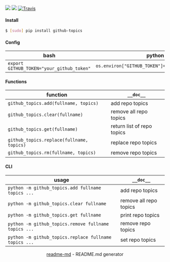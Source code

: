 [![](https://img.shields.io/pypi/pyversions/github-topics.svg?longCache=True)](https://pypi.org/project/github-topics/)
[![](https://img.shields.io/pypi/v/github-topics.svg?maxAge=3600)](https://pypi.org/project/github-topics/)
[![Travis](https://api.travis-ci.org/looking-for-a-job/github-topics.py.svg?branch=master)](https://travis-ci.org/looking-for-a-job/github-topics.py/)

#### Install
```bash
$ [sudo] pip install github-topics
```

#### Config
bash|python
-|-
`export GITHUB_TOKEN="your_github_token"`|`os.environ["GITHUB_TOKEN"]="your_github_token"`

#### Functions
function|`__doc__`
-|-
`github_topics.add(fullname, topics)`|add repo topics
`github_topics.clear(fullname)`|remove all repo topics
`github_topics.get(fullname)`|return list of repo topics
`github_topics.replace(fullname, topics)`|replace repo topics
`github_topics.rm(fullname, topics)`|remove repo topics

#### CLI
usage|`__doc__`
-|-
`python -m github_topics.add fullname topics ...`|add repo topics
`python -m github_topics.clear fullname`|remove all repo topics
`python -m github_topics.get fullname`|print repo topics
`python -m github_topics.remove fullname topics ...`|remove repo topics
`python -m github_topics.replace fullname topics ...`|set repo topics

<p align="center"><a href="https://pypi.org/project/readme-md/">readme-md</a> - README.md generator</p>